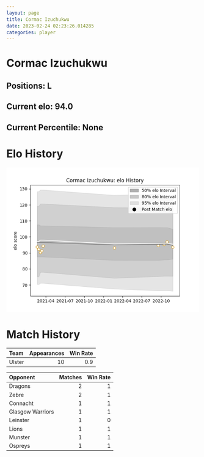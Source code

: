 ```yaml
---  
layout: page  
title: Cormac Izuchukwu  
date: 2023-02-24 02:23:26.014285  
categories: player  
---
```

# Cormac Izuchukwu

## Positions: L

## Current elo: 94.0

## Current Percentile: None

# Elo History


![elo history](history_CormacIzuchukwu.png)
# Match History


| Team   |   Appearances |   Win Rate |
|:-------|--------------:|-----------:|
| Ulster |            10 |        0.9 |

| Opponent         |   Matches |   Win Rate |
|:-----------------|----------:|-----------:|
| Dragons          |         2 |          1 |
| Zebre            |         2 |          1 |
| Connacht         |         1 |          1 |
| Glasgow Warriors |         1 |          1 |
| Leinster         |         1 |          0 |
| Lions            |         1 |          1 |
| Munster          |         1 |          1 |
| Ospreys          |         1 |          1 |